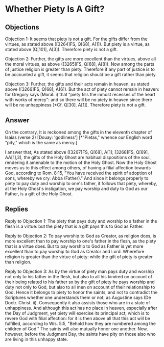 # Whether Piety Is A Gift?

## Objections

Objection 1: It seems that piety is not a gift. For the gifts differ from the virtues, as stated above ([3264]FS, Q[68], A[1]). But piety is a virtue, as stated above (Q[101], A[3]). Therefore piety is not a gift.

Objection 2: Further, the gifts are more excellent than the virtues, above all the moral virtues, as above ([3265]FS, Q[68], A[8]). Now among the parts of justice religion is greater than piety. Therefore if any part of justice is to be accounted a gift, it seems that religion should be a gift rather than piety.

Objection 3: Further, the gifts and their acts remain in heaven, as stated above ([3266]FS, Q[68], A[6]). But the act of piety cannot remain in heaven: for Gregory says (Moral. i) that "piety fills the inmost recesses of the heart with works of mercy": and so there will be no piety in heaven since there will be no unhappiness [*Cf. Q[30], A[1]]. Therefore piety is not a gift.

## Answer

On the contrary, It is reckoned among the gifts in the eleventh chapter of Isaias (verse 2) [Douay: 'godliness'] [*"Pietas," whence our English word "pity," which is the same as mercy.]

I answer that, As stated above ([3267]FS, Q[68], A[1]; [3268]FS, Q[69], AA[1],3), the gifts of the Holy Ghost are habitual dispositions of the soul, rendering it amenable to the motion of the Holy Ghost. Now the Holy Ghost moves us to this effect among others, of having a filial affection towards God, according to Rom. 8:15, "You have received the spirit of adoption of sons, whereby we cry: Abba (Father)." And since it belongs properly to piety to pay duty and worship to one's father, it follows that piety, whereby, at the Holy Ghost's instigation, we pay worship and duty to God as our Father, is a gift of the Holy Ghost.

## Replies

Reply to Objection 1: The piety that pays duty and worship to a father in the flesh is a virtue: but the piety that is a gift pays this to God as Father.

Reply to Objection 2: To pay worship to God as Creator, as religion does, is more excellent than to pay worship to one's father in the flesh, as the piety that is a virtue does. But to pay worship to God as Father is yet more excellent than to pay worship to God as Creator and Lord. Wherefore religion is greater than the virtue of piety: while the gift of piety is greater than religion.

Reply to Objection 3: As by the virtue of piety man pays duty and worship not only to his father in the flesh, but also to all his kindred on account of their being related to his father so by the gift of piety he pays worship and duty not only to God, but also to all men on account of their relationship to God. Hence it belongs to piety to honor the saints, and not to contradict the Scriptures whether one understands them or not, as Augustine says (De Doctr. Christ. ii). Consequently it also assists those who are in a state of unhappiness. And although this act has no place in heaven, especially after the Day of Judgment, yet piety will exercise its principal act, which is to revere God with filial affection: for it is then above all that this act will be fulfilled, according to Wis. 5:5, "Behold how they are numbered among the children of God." The saints will also mutually honor one another. Now, however, before the Judgment Day, the saints have pity on those also who are living in this unhappy state.